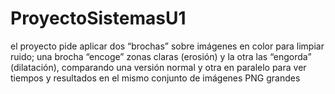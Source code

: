 # ProyectoSistemasU1
 el proyecto pide aplicar dos “brochas” sobre imágenes en color para limpiar ruido; una brocha “encoge” zonas claras (erosión) y la otra las “engorda” (dilatación), comparando una versión normal y otra en paralelo para ver tiempos y resultados en el mismo conjunto de imágenes PNG grandes
